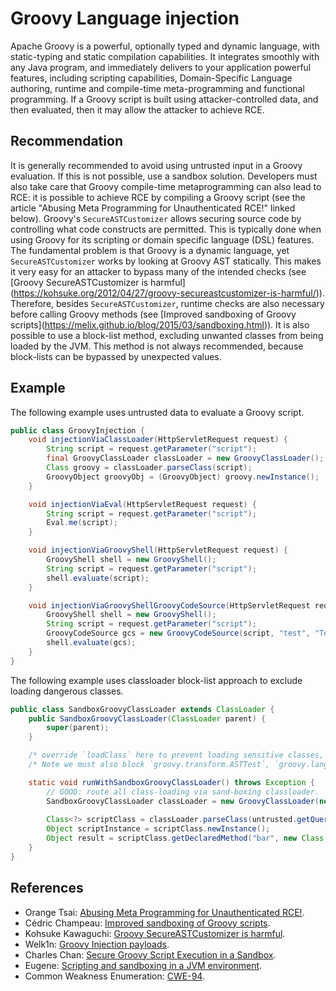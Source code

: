 # Groovy Language injection
Apache Groovy is a powerful, optionally typed and dynamic language, with static-typing and static compilation capabilities. It integrates smoothly with any Java program, and immediately delivers to your application powerful features, including scripting capabilities, Domain-Specific Language authoring, runtime and compile-time meta-programming and functional programming. If a Groovy script is built using attacker-controlled data, and then evaluated, then it may allow the attacker to achieve RCE.


## Recommendation
It is generally recommended to avoid using untrusted input in a Groovy evaluation. If this is not possible, use a sandbox solution. Developers must also take care that Groovy compile-time metaprogramming can also lead to RCE: it is possible to achieve RCE by compiling a Groovy script (see the article "Abusing Meta Programming for Unauthenticated RCE!" linked below). Groovy's `SecureASTCustomizer` allows securing source code by controlling what code constructs are permitted. This is typically done when using Groovy for its scripting or domain specific language (DSL) features. The fundamental problem is that Groovy is a dynamic language, yet `SecureASTCustomizer` works by looking at Groovy AST statically. This makes it very easy for an attacker to bypass many of the intended checks (see \[Groovy SecureASTCustomizer is harmful\](https://kohsuke.org/2012/04/27/groovy-secureastcustomizer-is-harmful/)). Therefore, besides `SecureASTCustomizer`, runtime checks are also necessary before calling Groovy methods (see \[Improved sandboxing of Groovy scripts\](https://melix.github.io/blog/2015/03/sandboxing.html)). It is also possible to use a block-list method, excluding unwanted classes from being loaded by the JVM. This method is not always recommended, because block-lists can be bypassed by unexpected values.


## Example
The following example uses untrusted data to evaluate a Groovy script.


```java
public class GroovyInjection {
    void injectionViaClassLoader(HttpServletRequest request) {    
        String script = request.getParameter("script");
        final GroovyClassLoader classLoader = new GroovyClassLoader();
        Class groovy = classLoader.parseClass(script);
        GroovyObject groovyObj = (GroovyObject) groovy.newInstance();
    }

    void injectionViaEval(HttpServletRequest request) {
        String script = request.getParameter("script");
        Eval.me(script);
    }

    void injectionViaGroovyShell(HttpServletRequest request) {
        GroovyShell shell = new GroovyShell();
        String script = request.getParameter("script");
        shell.evaluate(script);
    }

    void injectionViaGroovyShellGroovyCodeSource(HttpServletRequest request) {
        GroovyShell shell = new GroovyShell();
        String script = request.getParameter("script");
        GroovyCodeSource gcs = new GroovyCodeSource(script, "test", "Test");
        shell.evaluate(gcs);
    }
}


```
The following example uses classloader block-list approach to exclude loading dangerous classes.


```java
public class SandboxGroovyClassLoader extends ClassLoader {
    public SandboxGroovyClassLoader(ClassLoader parent) {
        super(parent);
    }

    /* override `loadClass` here to prevent loading sensitive classes, such as `java.lang.Runtime`, `java.lang.ProcessBuilder`, `java.lang.System`, etc.  */
    /* Note we must also block `groovy.transform.ASTTest`, `groovy.lang.GrabConfig` and `org.buildobjects.process.ProcBuilder` to prevent compile-time RCE. */

    static void runWithSandboxGroovyClassLoader() throws Exception {
        // GOOD: route all class-loading via sand-boxing classloader.
        SandboxGroovyClassLoader classLoader = new GroovyClassLoader(new SandboxGroovyClassLoader());
        
        Class<?> scriptClass = classLoader.parseClass(untrusted.getQueryString());
        Object scriptInstance = scriptClass.newInstance();
        Object result = scriptClass.getDeclaredMethod("bar", new Class[]{}).invoke(scriptInstance, new Object[]{});
    }
}
```

## References
* Orange Tsai: [Abusing Meta Programming for Unauthenticated RCE!](https://blog.orange.tw/2019/02/abusing-meta-programming-for-unauthenticated-rce.html).
* Cédric Champeau: [Improved sandboxing of Groovy scripts](https://melix.github.io/blog/2015/03/sandboxing.html).
* Kohsuke Kawaguchi: [Groovy SecureASTCustomizer is harmful](https://kohsuke.org/2012/04/27/groovy-secureastcustomizer-is-harmful/).
* Welk1n: [Groovy Injection payloads](https://github.com/welk1n/exploiting-groovy-in-Java/).
* Charles Chan: [Secure Groovy Script Execution in a Sandbox](https://levelup.gitconnected.com/secure-groovy-script-execution-in-a-sandbox-ea39f80ee87/).
* Eugene: [Scripting and sandboxing in a JVM environment](https://stringconcat.com/en/scripting-and-sandboxing/).
* Common Weakness Enumeration: [CWE-94](https://cwe.mitre.org/data/definitions/94.html).
